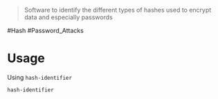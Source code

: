 > Software to identify the different types of hashes used to encrypt data and especially passwords


#Hash #Password_Attacks

# Usage

Using `hash-identifier`
```bash
hash-identifier
```